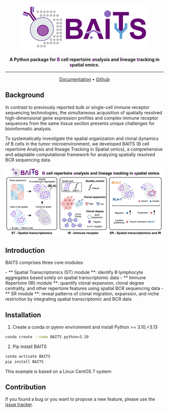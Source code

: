 
<div align="center">
<img src="https://github.com/zenglab-pku/BAITS/raw/master/docs/_static/BAITS_logo.png" width="400px">

**A Python package for <span style="color:#660974">B</span> cell repertoire <span style="color:#660974">a</span>nalysis and l<span style="color:#660974">i</span>neage <span style="color:#660974">t</span>racking in <span style="color:#660974">s</span>patial omics.**

---

<p align="center">
  <a href="https://baits.readthedocs.io/en/latest/index.html" target="_blank">Documentation</a> •
  <a href="https://github.com/zenglab-pku/BAITS/tree/main#" target="_blank">Github</a>
</p>

</div>

## Background

<p>
In contrast to previously reported bulk or single-cell immune receptor sequencing technologies, the simultaneous acquisition of spatially resolved high-dimensional gene expression profiles and complex immune receptor sequences from the same tissue section presents unique challenges for bioinformatic analysis. 
</p>

<p>
To systematically investigate the spatial organization and clonal dynamics of B cells in the tumor microenvironment, we developed BAITS (B cell repertoire Analysis and lIneage Tracking in Spatial omics), a comprehensive and adaptable computational framework for analyzing spatially resolved BCR sequencing data. 
</p>

<p align="center">
  <img src="https://github.com/zenglab-pku/BAITS/raw/master/docs/_static/BAITS_framework.png" width="700px">
</p>


## Introduction
<p>
BAITS comprises three core modules:
</p>
- ** Spatial Transcriptomics (ST) module **: identify B lymphocyte aggregates based solely on spatial transcriptomic data
- ** Immune Repertoire (IR) module **: quantify clonal expansion, clonal degree centrality, and other repertoire features using spatial BCR sequencing data
- ** SR module **: reveal patterns of clonal migration, expansion, and niche restriction by integrating spatial transcriptomic and BCR data

## Installation
1. Create a conda or pyenv environment and install Python >= 3.10,<3.13 
```bash
conda create --name BAITS python=3.10
```
2. Pip install BAITS
```bash
conda activate BAITS
pip install BAITS
```

This example is based on a Linux CentOS 7 system 

## Contribution

If you found a bug or you want to propose a new feature, please use the [issue tracker][issue-tracker].

[issue-tracker]: https://github.com/zenglab-pku/BAITS/issues
